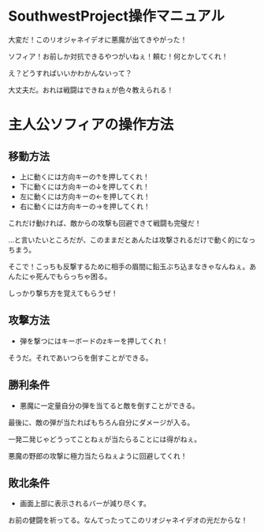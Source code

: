 # SouthwestProject操作マニュアル


大変だ！このリオジャネイデオに悪魔が出てきやがった！

ソフィア！お前しか対抗できるやつがいねぇ！頼む！何とかしてくれ！

え？どうすればいいかわかんないって？

大丈夫だ。おれは戦闘はできねぇが色々教えられる！

# 主人公ソフィアの操作方法

## 移動方法

- 上に動くには方向キーの↑を押してくれ！
- 下に動くには方向キーの↓を押してくれ！
- 左に動くには方向キーの←を押してくれ！
- 右に動くには方向キーの→を押してくれ！


これだけ動ければ、敵からの攻撃も回避できて戦闘も完璧だ！

...と言いたいところだが、このままだとあんたは攻撃されるだけで動く的になっちまう。

そこで！こっちも反撃するために相手の眉間に鉛玉ぶち込まなきゃなんねぇ。あんたにゃ死んでもらっちゃ困る。

しっかり撃ち方を覚えてもらうぜ！


## 攻撃方法

- 弾を撃つにはキーボードのzキーを押してくれ！


そうだ。それであいつらを倒すことができる。


## 勝利条件

- 悪魔に一定量自分の弾を当てると敵を倒すことができる。

最後に、敵の弾が当たればもちろん自分にダメージが入る。

一発二発じゃどうってことねぇが当たらることには得がねぇ。

悪魔の野郎の攻撃に極力当たらねぇように回避してくれ！


## 敗北条件

- 画面上部に表示されるバーが減り尽くす。


お前の健闘を祈ってる。なんてったってこのリオジャネイデオの光だからな！
